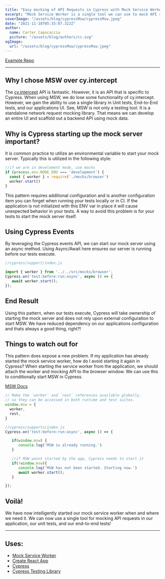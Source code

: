 ```yaml
---
title: "Easy mocking of API Requests in Cypress with Mock Service Worker."
excerpt: "Mock Service Worker is a single tool we can use to mock API requests in unit tests, end-to-end tests, and our application. In this example, Cypress starts the service worker on its own."
coverImage: "/assets/blog/cypressMsw/cypressMsw.jpeg"
date: "2021-11-18T05:35:07.322Z"
author:
  name: Carter Capocaccia
  picture: "/assets/blog/authors/cc.svg"
ogImage:
  url: "/assets/blog/cypressMsw/cypressMsw.jpeg"
---
```


[Example Repo](https://github.com/Capocaccia/cypressMswExample)
___

## Why I chose MSW over cy.intercept

The [cy.intercept](https://docs.cypress.io/api/commands/intercept) API is fantastic.  However, it is an API that is specific to Cypress. When using MSW, we do lose some functionality of cy.intercept. However, we gain the ability to use a single library in Unit tests, End-to-End tests, and our applications UI. See, MSW is not only a testing tool. It is a standalone network request mocking library. That means we can develop an entire UI and scaffold out a backend API using mock data.

## Why is Cypress starting up the mock server important?

It is common practice to utilize an environmental variable to start your mock server. Typically this is utilized in the following style:
```javascript
//if we are in develoment mode, use mocks
if (process.env.NODE_ENV === 'development') {
  const { worker } = require('./mocks/browser')
  worker.start()
}
```

This pattern requires additional configuration and is another configuration item you can forget when running your tests locally or in CI. If the application is not initialized with this ENV var in place it will cause unexpected behavior in your tests. A way to avoid this problem is for your tests to start the mock server itself.

## Using Cypress Events

By leveraging the Cypress events API, we can start our mock server using an async method. Using Async/Await here ensures our server is running before our tests execute.

```javascript
//cypress/support/index.js

import { worker } from '../../src/mocks/browser';
Cypress.on('test:before:run:async', async () => {
   await worker.start();
});
```

## End Result

Using this pattern, when our tests execute, Cypress will take ownership of starting the mock server and does not rely upon external configuration to start MSW. We have reduced dependency on our applications configuration and thats always a good thing, right?!

## Things to watch out for

This pattern does expose a new problem. If my application has already started the mock service worker, how do I avoid starting it again in Cypress? When starting the service worker from the application, we should attach the worker and mocking API to the browser window. We can use this to conditionally start MSW in Cypress.

[MSW Docs](https://mswjs.io/docs/api/setup-worker/use#examples)


```javascript
// Make the `worker` and `rest` references available globally,
// so they can be accessed in both runtime and test suites.
window.msw = {
  worker,
  rest,
}
```
 
```javascript
//cypress/supports/index.js
Cypress.on('test:before:run:async', async () => {

   if(window.msw) {
      console.log('MSW is already running.')
   }

   //if MSW wasnt started by the app, Cypress needs to start it
   if(!window.msw){ 
      console.log('MSW has not been started. Starting now.')
      await worker.start();
   }

});
```

## Voilà!

We have now intelligently started our mock service worker when and where we need it.  We can now use a single tool for mocking API requests in our application, our unit tests, and our end-to-end tests!

___

## Uses:
- [Mock Service Worker](https://mswjs.io/)
- [Create React App](https://reactjs.org/docs/create-a-new-react-app.html)
- [Cypress](https://www.cypress.io/)
- [Cypress Testing Library](https://testing-library.com/docs/cypress-testing-library/intro/)